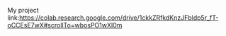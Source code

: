 My project link:https://colab.research.google.com/drive/1ckkZRfkdKnzJFbldp5r_fT-oCCEsE7wX#scrollTo=wbosPO1wXI0m
